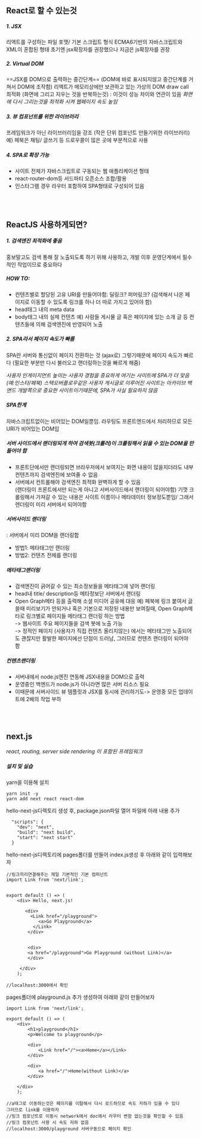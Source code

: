 ## React로 할 수 있는것
 
##### 1. JSX
리액트를 구성하는 파일 포맷/ 기본 스크립트 형식
ECMA6기반의 자바스크립트와 XML이 혼합된 형태
초기엔 jsx확장자를 권장했으나 지금은 js확장자를 권장


##### 2. Virtual DOM
==JSX를 DOM으로 출력하는 중간단계== (DOM에 바로 표시되지않고 중간단계를 거쳐서 DOM에 조작함)
리액트가 메모리상에만 보관하고 있는 가상의 DOM
draw call 최적화 (화면에 그리고 지우는 것을 반복하는것) : 이것이 성능 차이와 연관이 있음
_화면에 다시 그리는것을 최적화 시켜 웹페이지 속도 높임_



##### 3. 뷰 컴포넌트를 위한 라이브러리
프레임워크가 아닌 라이브러리임을 강조 (작은 단위 컴포넌트 만들기위한 라이브러리)
예) 페북은 채팅/ 글쓰기 등 드로우콜이 많은 곳에 부분적으로 사용



##### 4. SPA로 확장 가능

* 사이트 전체가 자바스크립트로 구동되는 웹 애플리케이션 형태
* react-router-dom등 서드파티 오픈소스 조합/활용
* 인스타그램 경우 라우터 포함하여 SPA형태로 구성되어 있음

<br />
<br />

## ReactJS 사용하게되면?

##### 1. 검색엔진 최적화에 좋음 
홍보말고도 검색 통해 잘 노출되도록 하기 위해 사용하고, 
개발 이후 운영단계에서 필수적인 작업이므로 중요하다


##### HOW TO: <br />
* 컨텐츠별로 할당된 고유 URI를 만들어야함: 딜링크? 퍼머링크? (검색해서 나온 페이지로 이동할 수 있도록 링크를 하나 더 따로 가지고 있어야 함)
* head태그 내의 meta data 
* body태그 내의 실제 컨텐츠
예) 사람들 게시물 글 혹은 페이지에 있는 소개 글 등 컨텐츠들에 의해 검색엔진에 반영되어 노출



##### 2. SPA라서 페이지 속도가 빠름
 
SPA란 서버와 통신없이 페이지 전환하는 것 (ajax로) 그렇기때문에 페이지 속도가 빠르다
(필요한 부분만 다시 불러오고 랜더링하는것을 빠르게 해줌)

<em>사용자 인게이지먼트 높이는 사용자 경험을 중요하게 여기는 사이트에 SPA가 더 맞음 (예:인스타/페북)
스택오버플로우같은 사용자 게시글로 이루어진 사이트는 아카이브 백앤드 개발쪽으로 중요한 사이트이기때문에, SPA가 사실 필요하지 않음</em>


##### SPA한계
자바스크립트없이는 비어있는 DOM일뿐임.
라우팅도 프론트엔드에서 처리하므로 모든 URI가 비어있는 DOM임



##### _서버 사이드에서 랜더링되게 하여 검색봇(크롤러)이 크롤링해서 읽을 수 있는 DOM을 만들어야 함_ 

* 프론트단에서만 랜더링되면 브라우저에서 보여지는 화면 내용이 많을지더라도 내부 컨텐츠까지 검색엔진에 보여줄 수 없음 <br />
* 서버에서 컨트롤해야 검색엔진 최적화 완벽하게 할 수 있음<br />
(랜더링이 프론트에서만 되는게 아니고 서버사이드에서 랜더링이 되어야함)
기껏 크롤링해서 가져갈 수 있는 내용은 사이트 이름이나 메타데이터 정보정도뿐임/ 그래서 렌더링이 미리 서버에서 되어야함

##### 서버사이드 랜더링
: 서버에서 미리 DOM을 랜더링함 <br/>

* 방법1: 메타태그만 랜더링
* 방법2: 컨텐츠 전체를 랜더링


##### 메타태그랜더링
* 검색엔진이 긁어갈 수 있는 최소정보들을 메타태그에 넣어 랜더링
* head내 title/ description등 메타정보단 서버에서 랜더링
* Open Graph메타 등을 출력해 소셜 미디어 공유에 대응
예) 페북에 링크 붙여서 글 쓸때 미리보기가 안되거나 혹은 기본으로 저장된 내용만 보여질때, Open Graph메타로 링크별로 페이지들 메타태그 랜더링 하는 방법 <br />
-> 웹사이트 주요 페이지들을 검색 봇에 노출 가능 <br />
-> 정적인 페이지 (사용자가 직접 컨텐츠 올리지않는) 에서는 메타태그만 노출되어도 괜찮지만 활발한 페이지에선 단점이 드러남, 그러므로 컨텐츠 랜더링이 되어야 함


##### 컨텐츠랜더링
* 서버내에서 node.js엔진 연동해 JSX내용을 DOM으로 출력
* 운영중인 백엔드가 node.js가 아니라면 많은 서버 리소스 필요
* 이때문에 서버사이드 뷰 템플릿과 JSX를 동시에 관리하기도-> 운영중 모든 업데이트에 2배의 작업 부하


<br />
<br />

## next.js
_react, routing, server side rendering 이 포함된 프레임워크_

##### 설치 및 실습

yarn을 이용해 설치

~~~
yarn init -y
yarn add next react react-dom
~~~

hello-next-js디렉토리 생성 후, package.json파일 열어 파일에 아래 내용 추가

~~~
  "scripts": {
  	"dev": "next",
  	"build": "next build",
  	"start": "next start"
  }
~~~

hello-next-js디렉토리에 pages폴더를 만들어 index.js생성 후 아래와 같이 입력해보자

~~~
//링크끼리연결해주는 제일 기본적인 기본 컴퍼넌트
import Link from 'next/link';


export default () => (
	<div> Hello, next.js!
	
	   <div>
	   	 <Link href="/playground">
	   		<a>Go Playground</a>
		  </Link>
		</div>
		
		
		<div>
		<a href="/playground">Go Playground (without Link)</a>
		</div>
	 
	 </div>
	);

//localhost:3000에서 확인
~~~


pages폴더에 playground.js 추가 생성하여 아래와 같이 만들어보자

~~~
import Link from 'next/link';

export default () => (
	<div>
		<h1>playground</h1>
		<p>Welcome to playground</p>

		<div>
			<Link href="/"><a>Home</a></Link>
		</div>

		<div>
			<a href="/">Home(without Link)</a>
		</div>
		
	</div>
	);

//a태그로 이동하는것은 페이지를 이탈해서 다시 로드하므로 속도 저하가 있을 수 있다 
그러므로 link를 이용하자
//링크 컴포넌트로 이동시 network에서 doc에서 라우터 변함 없는것을 확인할 수 있음
//링크 컴포넌트 사용 시 속도 저하 없음
//localhost:3000/playground 서버구동으로 페이지 확인
~~~